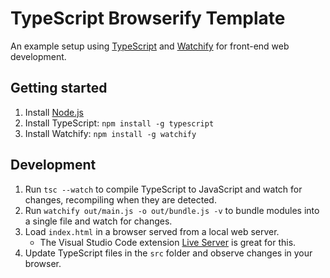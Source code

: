 # TypeScript Browserify Template
An example setup using [TypeScript](https://www.typescriptlang.org/) and [Watchify](https://github.com/browserify/browserify) for front-end web development.

## Getting started
1. Install [Node.js](https://nodejs.org/en/download/)
2. Install TypeScript: `npm install -g typescript`
3. Install Watchify: `npm install -g watchify`

## Development
1. Run `tsc --watch` to compile TypeScript to JavaScript and watch for changes, recompiling when they are detected.
2. Run `watchify out/main.js -o out/bundle.js -v` to bundle modules into a single file and watch for changes.
3. Load `index.html` in a browser served from a local web server.
    * The Visual Studio Code extension [Live Server](https://marketplace.visualstudio.com/items?itemName=ritwickdey.LiveServer) is great for this.
4. Update TypeScript files in the `src` folder and observe changes in your browser.

